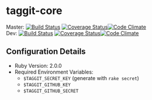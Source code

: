 # taggit-core 

Master: [![Build Status](https://travis-ci.org/TaggitIO/taggit-core.png?branch=master)](https://travis-ci.org/TaggitIO/taggit-core) [![Coverage Status](https://coveralls.io/repos/TaggitIO/taggit-core/badge.png?branch=master)](https://coveralls.io/r/TaggitIO/taggit-core?branch=master)[![Code Climate](https://codeclimate.com/repos/51f74191f3ea0011980008bd/badges/5fa60a57e04e347bb135/gpa.png)](https://codeclimate.com/repos/51f74191f3ea0011980008bd/feed)  
Dev: [![Build Status](https://travis-ci.org/TaggitIO/taggit-core.png?branch=dev)](https://travis-ci.org/TaggitIO/taggit-core) [![Coverage Status](https://coveralls.io/repos/TaggitIO/taggit-core/badge.png?branch=dev)](https://coveralls.io/r/TaggitIO/taggit-core?branch=dev)[![Code Climate](https://codeclimate.com/repos/51f74182c7f3a3369d00031a/badges/98fdfd0fa67e27fc2962/gpa.png)](https://codeclimate.com/repos/51f74182c7f3a3369d00031a/feed)

## Configuration Details
* Ruby Version: 2.0.0
* Required Environment Variables:
  * `$TAGGIT_SECRET_KEY` (generate with `rake secret`)
  * `$TAGGIT_GITHUB_KEY`
  * `$TAGGIT_GITHUB_SECRET`
